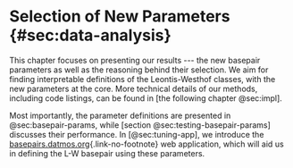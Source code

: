 # Selection of New Parameters {#sec:data-analysis}

This chapter focuses on presenting our results --- the new basepair parameters as well as the reasoning behind their selection.
We aim for finding interpretable definitions of the Leontis-Westhof classes, with the new parameters at the core.
More technical details of our methods, including code listings, can be found in [the following chapter @sec:impl].

Most importantly, the parameter definitions are presented in @sec:basepair-params, while [section @sec:testing-basepair-params] discusses their performance.
In [@sec:tuning-app], we introduce the [basepairs.datmos.org](https://basepairs.datmos.org){.link-no-footnote} web application, which will aid us in defining the L-W basepair using these parameters.

<!-- 
* [Sec. @sec:basepair-params] --- The definitions of


The "Selection of New Parameters" chapter appears to introduce an innovative methodology for examining and describing basepairs in nucleic acid structures. It references older software like Curves+ used for calculating standard basepair parameters, and suggests an improvement to these methods for ensuring symmetry in parameter values. This new method takes into account the average of two reference frames and considers the bases' relative positions from this average, which leads to more consistent computations of rotations or translations.

Additionally, the chapter likely includes specifics about a new set of parameters created for basepair assignment. It emphasizes the importance of careful parameter selection criteria, which must be fine-tuned to gain acceptance within the structural biology community. Furthermore, the chapter introduces an interactive tool for visualizing and comparing parameter distributions. This web-based application facilitates the manual tuning of parameters post-processing, making it an essential tool for researchers looking to explore and validate basepair classifications. -->
